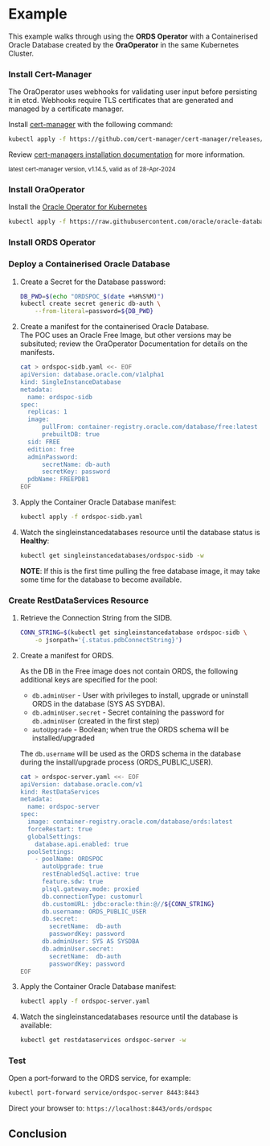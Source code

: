 # Example

This example walks through using the **ORDS Operator** with a Containerised Oracle Database created by the **OraOperator** in the same Kubernetes Cluster.

### Install Cert-Manager

The OraOperator uses webhooks for validating user input before persisting it in etcd. 
Webhooks require TLS certificates that are generated and managed by a certificate manager.

Install [cert-manager](https://cert-manager.io/) with the following command:

```bash
kubectl apply -f https://github.com/cert-manager/cert-manager/releases/download/v1.14.5/cert-manager.yaml
```

Review [cert-managers installation documentation](https://cert-manager.io/docs/installation/kubectl/) for more information.

<sup>latest cert-manager version, v1.14.5, valid as of 28-Apr-2024</sup>

### Install OraOperator

Install the [Oracle Operator for Kubernetes](https://github.com/oracle/oracle-database-operator/tree/main)

```bash
kubectl apply -f https://raw.githubusercontent.com/oracle/oracle-database-operator/main/oracle-database-operator.yaml
```

### Install ORDS Operator

<TODO>

### Deploy a Containerised Oracle Database

1. Create a Secret for the Database password:

    ```bash
    DB_PWD=$(echo "ORDSPOC_$(date +%H%S%M)")
    kubectl create secret generic db-auth \
        --from-literal=password=${DB_PWD}
    ```
1. Create a manifest for the containerised Oracle Database.  
    The POC uses an Oracle Free Image, but other versions may be subsituted; review the OraOperator Documentation for details on the manifests.

    ```bash
    cat > ordspoc-sidb.yaml <<- EOF
    apiVersion: database.oracle.com/v1alpha1
    kind: SingleInstanceDatabase
    metadata:
      name: ordspoc-sidb
    spec:
      replicas: 1
      image:
          pullFrom: container-registry.oracle.com/database/free:latest
          prebuiltDB: true
      sid: FREE
      edition: free
      adminPassword:
          secretName: db-auth
          secretKey: password
      pdbName: FREEPDB1
    EOF
    ```

1. Apply the Container Oracle Database manifest:
    ```bash
    kubectl apply -f ordspoc-sidb.yaml
    ```

1. Watch the singleinstancedatabases resource until the database status is **Healthy**:

    ```bash
    kubectl get singleinstancedatabases/ordspoc-sidb -w
    ```

    **NOTE**: If this is the first time pulling the free database image, it may take some time for the database to become available.

### Create RestDataServices Resource

1. Retrieve the Connection String from the SIDB.

    ```bash
    CONN_STRING=$(kubectl get singleinstancedatabase ordspoc-sidb \
        -o jsonpath='{.status.pdbConnectString}')
    ```

1. Create a manifest for ORDS.

    As the DB in the Free image does not contain ORDS, the following additional keys are specified for the pool:
    * `db.adminUser` - User with privileges to install, upgrade or uninstall ORDS in the database (SYS AS SYDBA).
    * `db.adminUser.secret` - Secret containing the password for `db.adminUser` (created in the first step)
    * `autoUpgrade` - Boolean; when true the ORDS schema will be installed/upgraded

    The `db.username` will be used as the ORDS schema in the database during the install/upgrade process (ORDS_PUBLIC_USER).

    ```bash
    cat > ordspoc-server.yaml <<- EOF
    apiVersion: database.oracle.com/v1
    kind: RestDataServices
    metadata:
      name: ordspoc-server
    spec:
      image: container-registry.oracle.com/database/ords:latest
      forceRestart: true
      globalSettings:
        database.api.enabled: true
      poolSettings:
        - poolName: ORDSPOC
          autoUpgrade: true
          restEnabledSql.active: true
          feature.sdw: true
          plsql.gateway.mode: proxied
          db.connectionType: customurl
          db.customURL: jdbc:oracle:thin:@//${CONN_STRING}
          db.username: ORDS_PUBLIC_USER
          db.secret:
            secretName:  db-auth
            passwordKey: password
          db.adminUser: SYS AS SYSDBA
          db.adminUser.secret:
            secretName:  db-auth
            passwordKey: password
    EOF
    ```

1. Apply the Container Oracle Database manifest:
    ```bash
    kubectl apply -f ordspoc-server.yaml
    ```

1. Watch the singleinstancedatabases resource until the database is available:
    ```bash
    kubectl get restdataservices ordspoc-server -w
    ```

### Test

Open a port-forward to the ORDS service, for example:

```bash
kubectl port-forward service/ordspoc-server 8443:8443
```

Direct your browser to: `https://localhost:8443/ords/ordspoc`

## Conclusion

